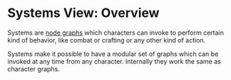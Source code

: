 # Systems View: Overview

Systems are [node graphs](./nodegraph.md) which characters can invoke to perform certain kind of behavior, like combat or crafting or any other kind of action.

Systems make it possible to have a modular set of graphs which can be invoked at any time from any character. Internally they work the same as character graphs.
